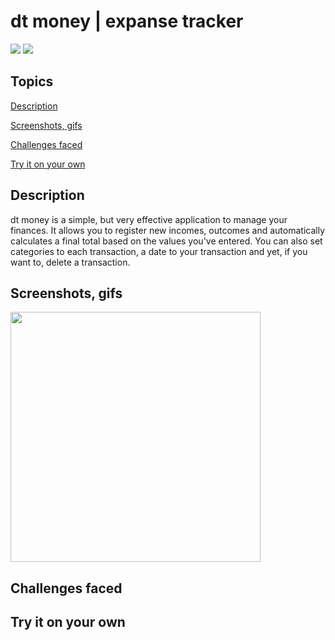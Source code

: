 # dt money | expanse tracker

<p>
  <img src="https://img.shields.io/badge/made%20by-Thau%C3%A3%20Engelmann-%235429cc" />
  <img src="https://img.shields.io/github/languages/count/thaua-engelmann/expanse-tracker?color=%235429cc" />
</p>

## Topics

[Description](#description)

[Screenshots, gifs](#screenshots-gifs)

[Challenges faced](#challenges-faced)

[Try it on your own](#try-it-on-your-own)

## Description
dt money is a simple, but very effective application to manage your finances. It allows you to register new incomes, outcomes and automatically calculates a final total based on the values you've entered. You can also set categories to each transaction, a date to your transaction and yet, if you want to, delete a transaction.

## Screenshots, gifs
<p>
  <img src="https://user-images.githubusercontent.com/88341281/150044087-ec0861f9-29cd-45c9-9fca-6b8d4f8e742a.png" width="400" />
</p>

## Challenges faced

## Try it on your own
